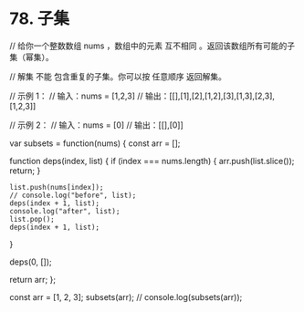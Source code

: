 # 78. 子集

// 给你一个整数数组 nums ，数组中的元素 互不相同 。返回该数组所有可能的子集（幂集）。

// 解集 不能 包含重复的子集。你可以按 任意顺序 返回解集。

// 示例 1：
// 输入：nums = [1,2,3]
// 输出：[[],[1],[2],[1,2],[3],[1,3],[2,3],[1,2,3]]

// 示例 2：
// 输入：nums = [0]
// 输出：[[],[0]]

var subsets = function(nums) {
  const arr = [];

  function deps(index, list) {
    if (index === nums.length) {
      arr.push(list.slice());
      return;
    }

    list.push(nums[index]);
    // console.log("before", list);
    deps(index + 1, list);
    console.log("after", list);
    list.pop();
    deps(index + 1, list);
  }

  deps(0, []);

  return arr;
};

const arr = [1, 2, 3];
subsets(arr);
// console.log(subsets(arr));

